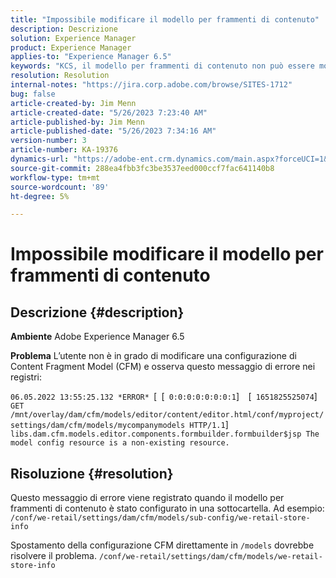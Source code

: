 ```yaml
---
title: "Impossibile modificare il modello per frammenti di contenuto"
description: Descrizione
solution: Experience Manager
product: Experience Manager
applies-to: "Experience Manager 6.5"
keywords: "KCS, il modello per frammenti di contenuto non può essere modificato, modificato, risolto un problema, AEM 6.5, Adobe Experience Manager 6.5, CFM, modello per frammenti di contenuto, configurazione, messaggio di errore"
resolution: Resolution
internal-notes: "https://jira.corp.adobe.com/browse/SITES-1712"
bug: false
article-created-by: Jim Menn
article-created-date: "5/26/2023 7:23:40 AM"
article-published-by: Jim Menn
article-published-date: "5/26/2023 7:34:16 AM"
version-number: 3
article-number: KA-19376
dynamics-url: "https://adobe-ent.crm.dynamics.com/main.aspx?forceUCI=1&pagetype=entityrecord&etn=knowledgearticle&id=3c526e39-96fb-ed11-8849-6045bd006e5a"
source-git-commit: 288ea4fbb3fc3be3537eed000ccf7fac641140b8
workflow-type: tm+mt
source-wordcount: '89'
ht-degree: 5%

---
```


# Impossibile modificare il modello per frammenti di contenuto

## Descrizione {#description}


<b>Ambiente</b>
Adobe Experience Manager 6.5

<b>Problema</b>
L’utente non è in grado di modificare una configurazione di Content Fragment Model (CFM) e osserva questo messaggio di errore nei registri:

`06.05.2022 13:55:25.132 *ERROR* `[` `[` 0:0:0:0:0:0:0:1`]`  `[` 1651825525074`]`  GET /mnt/overlay/dam/cfm/models/editor/content/editor.html/conf/myproject/settings/dam/cfm/models/mycompanymodels HTTP/1.1`]`  libs.dam.cfm.models.editor.components.formbuilder.formbuilder$jsp The model config resource is a non-existing resource.`


## Risoluzione {#resolution}


Questo messaggio di errore viene registrato quando il modello per frammenti di contenuto è stato configurato in una sottocartella.
Ad esempio: `/conf/we-retail/settings/dam/cfm/models/sub-config/we-retail-store-info`

Spostamento della configurazione CFM direttamente in `/models` dovrebbe risolvere il problema.
`/conf/we-retail/settings/dam/cfm/models/we-retail-store-info`
